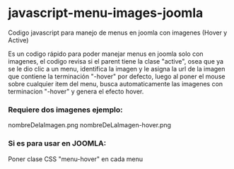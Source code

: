 # javascript-menu-images-joomla
Codigo javascript para manejo de menus en joomla con imagenes (Hover y Active)

Es un codigo rápido para poder manejar menus en joomla solo con imagenes, el codigo revisa si el parent tiene la clase "active", osea que ya se le dio clic a un menu, identifica la imagen y le asigna la url de la imagen que contiene la terminación "-hover" por defecto, luego al poner el mouse sobre cualquier item del menu, busca automaticamente las imagenes con terminacion "-hover" y genera el efecto hover.

### Requiere dos imagenes ejemplo:
nombreDelaImagen.png
nombreDeLaImagen-hover.png

### Si es para usar en JOOMLA:
Poner clase CSS "menu-hover" en cada menu
